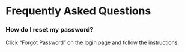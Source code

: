 # Frequently Asked Questions

### How do I reset my password?
Click “Forgot Password” on the login page and follow the instructions.
